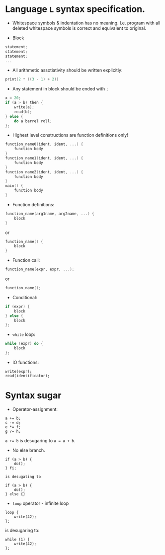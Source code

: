 # Language `L` syntax specification.

- Whitespace symbols & indentation has no meaning. I.e. program with all deleted whitespace symbols is correct and equivalent to original.

- Block 
```c++
statement; 
statement;
statement;
...
```

- All arithmetic assotiativity should be written explicitly:
```c++
print(2 * ((3 - 1) + 2))
```

- Any statement in block should be ended with `;`
```c++
x = 20;
if (a > b) then {
    write(a);
    read(b);
} else {
    do a barrel roll;
};
```

- Highest level constructions are function definitions only!
```c++
function_name0(ident, ident, ...) {
    function body
}
function_name1(ident, ident, ...) {
    function body
}
function_name2(ident, ident, ...) {
    function body
}
main() {
    function body
}
```

- Function definitions:
```c++
function_name(arg1name, arg2name, ...) {
    block
}
```
or 
```c++
function_name() {
    block
}
```

- Function call:
```c++
function_name(expr, expr, ...);
```
or
```c++
function_name();
```

- Conditional: 
```c++
if (expr) {
    block
} else {
    block
};
```

- `while` loop:
```c++
while (expr) do {
    block
};
```

- IO functions:
```
write(expr);
read(identificator);
```

# Syntax sugar

- Operator-assignment:
```
a += b;
c -= d;
e *= f;
g /= h;
```
`a += b` is desugaring to `a = a + b`.

- No else branch. 

```
if (a > b) {
    do();
} fi;
```
    is desugating to
```
if (a > b) {
    do();
} else {}
```

- `loop` operator - infinite loop
```
loop {
    write(42);
};
```

is desugaring to:
```
while (1) {
    write(42);
};
```
